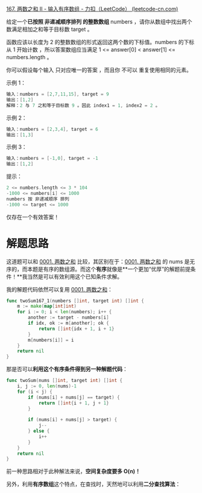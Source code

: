 [167. 两数之和 II - 输入有序数组 - 力扣（LeetCode） (leetcode-cn.com)](https://leetcode-cn.com/problems/two-sum-ii-input-array-is-sorted/)

给定一个**已按照 非递减顺序排列  的整数数组** numbers ，请你从数组中找出两个数满足相加之和等于目标数 target 。

函数应该以长度为 2 的整数数组的形式返回这两个数的下标值。numbers 的下标 从 1 开始计数 ，所以答案数组应当满足 1 <= answer[0] < answer[1] <= numbers.length 。

你可以假设每个输入 只对应唯一的答案 ，而且你 不可以 重复使用相同的元素。

示例 1：

~~~go
输入：numbers = [2,7,11,15], target = 9
输出：[1,2]
解释：2 与 7 之和等于目标数 9 。因此 index1 = 1, index2 = 2 。
~~~

示例 2：

~~~go
输入：numbers = [2,3,4], target = 6
输出：[1,3]
~~~

示例 3：

~~~go
输入：numbers = [-1,0], target = -1
输出：[1,2]
~~~

提示：

~~~go
2 <= numbers.length <= 3 * 104
-1000 <= numbers[i] <= 1000
numbers 按 非递减顺序 排列
-1000 <= target <= 1000

~~~

仅存在一个有效答案！

# 解题思路

这道题可以和 [0001. 两数之和]() 比较，其区别在于：[0001. 两数之和]() 的 nums 是无序的，而本题是有序的数组源。而这个**有序**就像是**一个更加“优厚”的解题前提条件！**我当然是可以有效利用这个已知条件求解。

我的解题代码依然可以复用 [0001. 两数之和]()：

~~~go
func twoSum167_1(numbers []int, target int) []int {
	m := make(map[int]int)
	for i := 0; i < len(numbers); i++ {
		another := target - numbers[i]
		if idx, ok := m[another]; ok {
			return []int{idx + 1, i + 1}
		}
		m[numbers[i]] = i
	}
	return nil
}
~~~

那是否可以**利用这个有序条件得到另一种解题代码**：

~~~go
func twoSum(nums []int, target int) []int {
    i, j := 0, len(nums)-1
    for (i < j) {
        if (nums[i] + nums[j] == target) {
            return []int{i + 1, j + 1}
        }
        
        if (nums[i] + nums[j] > target) {
            j--
        } else {
            i++
        }
    }
    return nil
}
~~~

前一种思路相对于此种解法来说，**空间复杂度要多 O(n)！**

另外，利用**有序数组**这个特点，在查找时，天然地可以利用**二分查找算法**：

